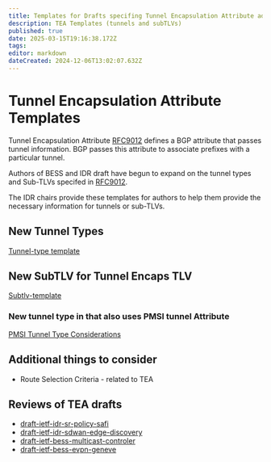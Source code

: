 ```yaml
---
title: Templates for Drafts specifing Tunnel Encapsulation Attribute additions (new Tunnels or SubTLVs ) 
description: TEA Templates (tunnels and subTLVs)  
published: true
date: 2025-03-15T19:16:38.172Z
tags: 
editor: markdown
dateCreated: 2024-12-06T13:02:07.632Z
---
```


# Tunnel Encapsulation Attribute Templates 

Tunnel Encapsulation Attribute [RFC9012](https://datatracker.ietf.org/doc/rfc9012/)
defines a BGP attribute that passes tunnel information. 
BGP passes this attribute to associate prefixes with a 
particular tunnel.  

Authors of BESS and IDR draft have begun to expand on the 
tunnel types and Sub-TLVs specifed in [RFC9012](https://datatracker.ietf.org/doc/rfc9012/).  

The IDR chairs provide these templates for authors to 
help them provide the necessary information for tunnels or 
sub-TLVs. 

## New Tunnel Types 
[Tunnel-type template](/group/idr/TEA-templates/Tunnel)

## New SubTLV for Tunnel Encaps TLV
[Subtlv-template](/group/idr/TEA-templates/SubTLV)


### New tunnel type in that also uses PMSI tunnel Attribute 
[PMSI Tunnel Type Considerations](/group/idr/TEA-templates/PMSI-TEA)

## Additional things to consider
- Route Selection Criteria - related to TEA 

## Reviews of TEA drafts 
- [draft-ietf-idr-sr-policy-safi](/group/idr/TEA-review/draft-ietf-idr-sr-policy-safi)
- [draft-ietf-idr-sdwan-edge-discovery](/group/idr/TEA-Review/draft-ietf-idr-sdwan-edge-discovery)
- [draft-ietf-bess-multicast-controler](/group/idr/TEA-Review/draft-ietf-bess-multicast-controller)
- [draft-ietf-bess-evpn-geneve](/group/idr/TEA-Review/draft-ietf-bess-evpn-geneve)
 